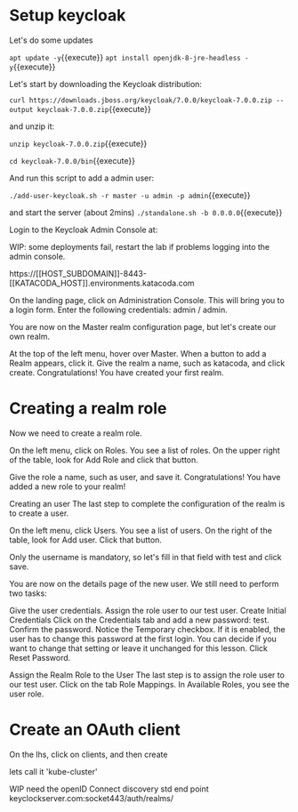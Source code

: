 # Setup keycloak

Let's do some updates

`apt update -y`{{execute}}
`apt install openjdk-8-jre-headless -y`{{execute}}


Let's start by downloading the Keycloak distribution:

`curl https://downloads.jboss.org/keycloak/7.0.0/keycloak-7.0.0.zip --output keycloak-7.0.0.zip`{{execute}}

and unzip it:

`unzip keycloak-7.0.0.zip`{{execute}}

`cd keycloak-7.0.0/bin`{{execute}}

And run this script to add a admin user:

`./add-user-keycloak.sh -r master -u admin -p admin`{{execute}}

and start the server (about 2mins)
`./standalone.sh -b 0.0.0.0`{{execute}}


Login to the Keycloak Admin Console at:

WIP: some deployments fail, restart the lab if problems logging into the admin console.

https://[[HOST_SUBDOMAIN]]-8443-[[KATACODA_HOST]].environments.katacoda.com


On the landing page, click on Administration Console. This will bring you to a login form. Enter the following credentials: admin / admin.

You are now on the Master realm configuration page, but let's create our own realm.

At the top of the left menu, hover over Master. When a button to add a Realm appears, click it. Give the realm a name, such as katacoda, and click create. Congratulations! You have created your first realm.


# Creating a realm role

Now we need to create a realm role.

On the left menu, click on Roles. You see a list of roles. On the upper right of the table, look for Add Role and click that button.

Give the role a name, such as user, and save it. Congratulations! You have added a new role to your realm!


Creating an user
The last step to complete the configuration of the realm is to create a user.

On the left menu, click Users. You see a list of users. On the right of the table, look for Add user. Click that button.

Only the username is mandatory, so let's fill in that field with test and click save.

You are now on the details page of the new user. We still need to perform two tasks:

Give the user credentials.
Assign the role user to our test user.
Create Initial Credentials
Click on the Credentials tab and add a new password: test. Confirm the password. Notice the Temporary checkbox. If it is enabled, the user has to change this password at the first login. You can decide if you want to change that setting or leave it unchanged for this lesson. Click Reset Password.

Assign the Realm Role to the User
The last step is to assign the role user to our test user. Click on the tab Role Mappings. In Available Roles, you see the user role.

# Create an OAuth client

On the lhs, click on clients, and then create

lets call it 'kube-cluster'

WIP need the openID Connect discovery std end point keyclockserver.com:socket443/auth/realms/<realmName>

